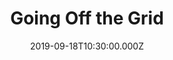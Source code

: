 ---
title: "Going Off the Grid"
date: "2019-09-18T10:30:00.000Z"
layout: post
draft: false
path: "/posts/going-off-the-grid/"
category: "Life"
tags:
  - "Productivity"
  - "Lifestyle"
description: "How I accidentally came off the grid, and how I plan to finish it off."
---